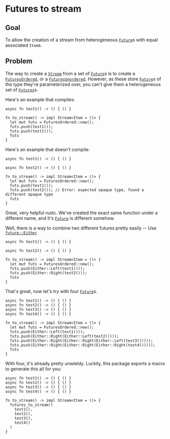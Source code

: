 # Futures to stream

## Goal

To allow the creation of a stream from heterogeneous
[`Future`](https://docs.rs/futures/0.3.21/futures/future/trait.Future.html)s with equal
associated `Item`s.

## Problem

The way to create a
[`Stream`](https://docs.rs/futures/0.3.21/futures/stream/trait.Stream.html)
from a set of [`Future`](https://docs.rs/futures/0.3.21/futures/future/trait.Future.html)s is to create a
[`FuturesOrdered`](https://docs.rs/futures/0.3.21/futures/stream/struct.FuturesOrdered.html), or a
[`FuturesUnordered`](https://docs.rs/futures/0.3.21/futures/stream/struct.FuturesUnordered.html).
However, as these store [`Future`](https://docs.rs/futures/0.3.21/futures/future/trait.Future.html)s of
the type they're parameterized over, you can't give them a heterogeneous set of [`Futures`](https://docs.rs/futures/0.3.21/futures/future/trait.Future.html)s.

Here's an example that compiles:

```
async fn test1() -> () { () }

fn to_stream() -> impl Stream<Item = ()> {
  let mut futs = FuturesOrdered::new();
  futs.push(test1());
  futs.push(test1());
  futs
}
```

Here's an example that doesn't compile:

```
async fn test1() -> () { () }

async fn test2() -> () { () }

fn to_stream() -> impl Stream<Item = ()> {
  let mut futs = FuturesOrdered::new();
  futs.push(test1());
  futs.push(test2()); // Error: expected opaque type, found a different opaque type
  futs
}
```

Great, very helpful rustc. We've created the exact same function under a different name,
and it's [`Future`](https://docs.rs/futures/0.3.21/futures/future/trait.Future.html)
is different somehow.

Well, there is a way to combine two different futures pretty easily -- Use
[`future::Either`](https://docs.rs/futures/0.3.21/futures/future/enum.Either.html)

```
async fn test1() -> () { () }

async fn test2() -> () { () }

fn to_stream() -> impl Stream<Item = ()> {
  let mut futs = FuturesOrdered::new();
  futs.push(Either::Left(test1()));
  futs.push(Either::Right(test2()));
  futs
}
```

That's great, now let's try with four [`Future`](https://docs.rs/futures/0.3.21/futures/future/trait.Future.html)s.

```
async fn test1() -> () { () }
async fn test2() -> () { () }
async fn test3() -> () { () }
async fn test4() -> () { () }

fn to_stream() -> impl Stream<Item = ()> {
  let mut futs = FuturesOrdered::new();
  futs.push(Either::Left(test1()));
  futs.push(Either::Right(Either::Left(test2())));
  futs.push(Either::Right(Either::Right(Either::Left(test3()))));
  futs.push(Either::Right(Either::Right(Either::Right(test4()))));
  futs
}
```

With four, it's already pretty unwieldy. Luckily, this package exports a macro to
generate this all for you:

```
async fn test1() -> () { () }
async fn test2() -> () { () }
async fn test3() -> () { () }
async fn test4() -> () { () }

fn to_stream() -> impl Stream<Item = ()> {
  futures_to_stream!(
    test1(),
    test2(),
    test3(),
    test4()
  )
}
```
